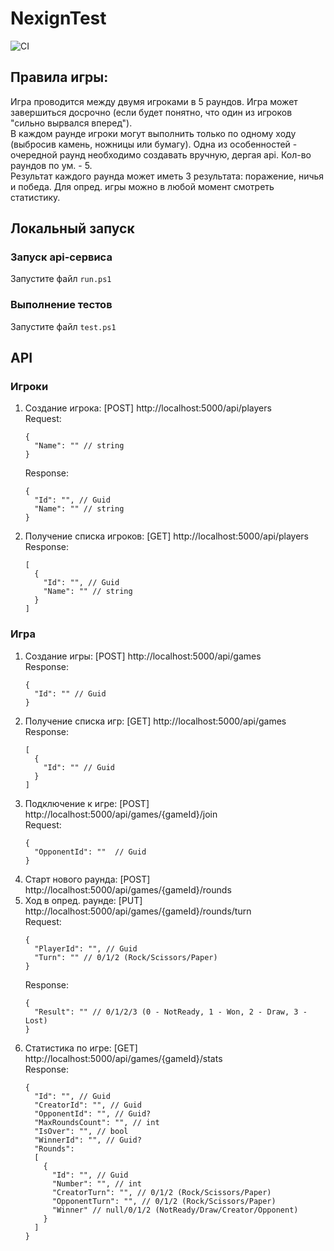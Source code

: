 # NexignTest

![CI](https://github.com/vshirochenko/NexignTest/actions/workflows/ci.yml/badge.svg)

## Правила игры:
Игра проводится между двумя игроками в 5 раундов. Игра может завершиться досрочно (если будет понятно, что один из игроков "сильно вырвался вперед").  
В каждом раунде игроки могут выполнить только по одному ходу (выбросив камень, ножницы или бумагу).
Одна из особенностей - очередной раунд необходимо создавать вручную, дергая api. Кол-во раундов по ум. - 5.  
Результат каждого раунда может иметь 3 результата: поражение, ничья и победа. 
Для опред. игры можно в любой момент смотреть статистику.  

## Локальный запуск

### Запуск api-сервиса
Запустите файл `run.ps1`

### Выполнение тестов
Запустите файл `test.ps1`

## API

### Игроки
1. Создание игрока: [POST] http://localhost:5000/api/players  
   Request: 
   ```
   {
     "Name": "" // string
   }
   ```
   Response:
   ```
   {
     "Id": "", // Guid
     "Name": "" // string
   }
   ```
2. Получение списка игроков: [GET] http://localhost:5000/api/players  
   Response:
   ```
   [
     {
       "Id": "", // Guid
       "Name": "" // string
     }
   ]
   ```
### Игра
1. Создание игры: [POST] http://localhost:5000/api/games  
   Response:
   ```
   {
     "Id": "" // Guid
   }
   ```
2. Получение списка игр: [GET] http://localhost:5000/api/games  
   Response:
   ```
   [
     {
       "Id": "" // Guid
     }
   ]
   ```
3. Подключение к игре: [POST] http://localhost:5000/api/games/{gameId}/join  
   Request:
   ```
   {
     "OpponentId": ""  // Guid
   }
   ```
4. Старт нового раунда: [POST] http://localhost:5000/api/games/{gameId}/rounds  
5. Ход в опред. раунде: [PUT] http://localhost:5000/api/games/{gameId}/rounds/turn  
   Request:
   ```
   {
     "PlayerId": "", // Guid
     "Turn": "" // 0/1/2 (Rock/Scissors/Paper)
   }
   ```
   Response:
   ```
   {
     "Result": "" // 0/1/2/3 (0 - NotReady, 1 - Won, 2 - Draw, 3 - Lost)
   }
   ```
6. Статистика по игре: [GET] http://localhost:5000/api/games/{gameId}/stats  
   Response:
   ```
   {
     "Id": "", // Guid
     "CreatorId": "", // Guid
     "OpponentId": "", // Guid?
     "MaxRoundsCount": "", // int
     "IsOver": "", // bool
     "WinnerId": "", // Guid?
     "Rounds": 
     [
       {
         "Id": "", // Guid
         "Number": "", // int
         "CreatorTurn": "", // 0/1/2 (Rock/Scissors/Paper)
         "OpponentTurn": "", // 0/1/2 (Rock/Scissors/Paper)
         "Winner" // null/0/1/2 (NotReady/Draw/Creator/Opponent)
       }
     ]
   }
   ```